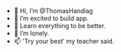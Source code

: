 - 👋 Hi, I’m @ThomasHandlag
- 👀 I’m excited to build app.
- 🌱 Learn everything to be better.
- 💞️ I’m lonely. 
- 📫 'Try your best' my teacher said. 

<!---
ThomasHandlag/ThomasHandlag is a ✨ special ✨ repository because its `README.md` (this file) appears on your GitHub profile.
You can click the Preview link to take a look at your changes.
--->
